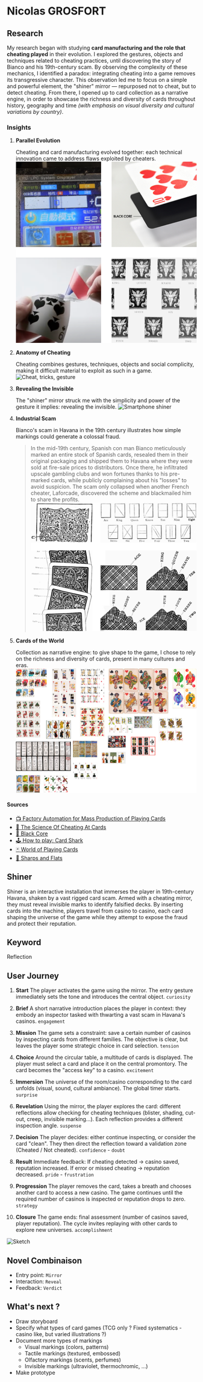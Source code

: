 # Nicolas GROSFORT

## Research

My research began with studying **card manufacturing and the role that cheating played** in their evolution. I explored the gestures, objects and techniques related to cheating practices, until discovering the story of Bianco and his 19th-century scam. By observing the complexity of these mechanics, I identified a paradox: integrating cheating into a game removes its transgressive character. This observation led me to focus on a simple and powerful element, the "shiner" mirror — repurposed not to cheat, but to detect cheating. From there, I opened up to card collection as a narrative engine, in order to showcase the richness and diversity of cards throughout history, geography and time *(with emphasis on visual diversity and cultural variations by country)*.

### Insights

1. **Parallel Evolution**

    Cheating and card manufacturing evolved together: each technical innovation came to address flaws exploited by cheaters.
    ![Manufacture](/process/images/concept-1.png)

2. **Anatomy of Cheating**

    Cheating combines gestures, techniques, objects and social complicity, making it difficult material to exploit as such in a game.
    ![Cheat, tricks, gesture](/process/images/concept-2.png)

3. **Revealing the Invisible**

    The "shiner" mirror struck me with the simplicity and power of the gesture it implies: revealing the invisible.
    ![Smartphone shiner](/process/images/concept-3.gif)

4. **Industrial Scam**

    Bianco's scam in Havana in the 19th century illustrates how simple markings could generate a colossal fraud.
    > In the mid-19th century, Spanish con man Bianco meticulously marked an entire stock of Spanish cards, resealed them in their original packaging and shipped them to Havana where they were sold at fire-sale prices to distributors. Once there, he infiltrated upscale gambling clubs and won fortunes thanks to his pre-marked cards, while publicly complaining about his "losses" to avoid suspicion. The scam only collapsed when another French cheater, Laforcade, discovered the scheme and blackmailed him to share the profits.
    ![Marked card](/process/images/concept-4.png)

5. **Cards of the World**

    Collection as narrative engine: to give shape to the game, I chose to rely on the richness and diversity of cards, present in many cultures and eras.
    ![TGC Around the world](/process/images/concept-5.png)

#### Sources

- [📺 Factory Automation for Mass Production of Playing Cards](https://youtube.com/watch?v=JpaNgAX60W8&si=SHZ5Mh_qh8YfJg8M)
- [📰 The Science Of Cheating At Cards](https://www.inventionandtech.com/content/science-cheating-cards-1)
- [📰 Black Core](https://cardprintpros.com/printing-academy/black-core-cardstock/)
- [🕹️ How to play: Card Shark](https://youtube.com/playlist?list=PL61ChivpuMa8dTgJMwwCkcvMy-gPwJkuz&si=TR9Y_sXIXC84MvH_)
- [🃏 World of Playing Cards](https://www.wopc.co.uk)
- [📘 Sharps and Flats](https://www.gutenberg.org/files/41169/41169-h/41169-h.htm)

## Shiner

Shiner is an interactive installation that immerses the player in 19th-century Havana, shaken by a vast rigged card scam. Armed with a cheating mirror, they must reveal invisible marks to identify falsified decks. By inserting cards into the machine, players travel from casino to casino, each card shaping the universe of the game while they attempt to expose the fraud and protect their reputation.

## Keyword

Reflection

## User Journey

1. **Start**
The player activates the game using the mirror. The entry gesture immediately sets the tone and introduces the central object.
`curiosity`

2. **Brief**
A short narrative introduction places the player in context: they embody an inspector tasked with thwarting a vast scam in Havana's casinos.
`engagement`

3. **Mission**
The game sets a constraint: save a certain number of casinos by inspecting cards from different families. The objective is clear, but leaves the player some strategic choice in card selection.
`tension`

4. **Choice**
Around the circular table, a multitude of cards is displayed. The player must select a card and place it on the central promontory. The card becomes the "access key" to a casino.
`excitement`

5. **Immersion**
The universe of the room/casino corresponding to the card unfolds (visual, sound, cultural ambiance). The global timer starts.
`surprise`

6. **Revelation**
Using the mirror, the player explores the card: different reflections allow checking for cheating techniques (blister, shading, cut-out, creep, invisible marking...). Each reflection provides a different inspection angle.
`suspense`

7. **Decision**
The player decides: either continue inspecting, or consider the card "clean". They then direct the reflection toward a validation zone (Cheated / Not cheated).
`confidence` - `doubt`

8. **Result**
Immediate feedback:
If cheating detected → casino saved, reputation increased.
If error or missed cheating → reputation decreased.
`pride` - `frustration`

9. **Progression**
The player removes the card, takes a breath and chooses another card to access a new casino. The game continues until the required number of casinos is inspected or reputation drops to zero.
`strategy`

10. **Closure**
The game ends: final assessment (number of casinos saved, player reputation). The cycle invites replaying with other cards to explore new universes.
`accomplishment`

![Sketch](/process/images/concept-6.png)

## Novel Combinaison

- Entry point: `Mirror`
- Interaction: `Reveal`
- Feedback: `Verdict`

## What's next ?

- Draw storyboard
- Specify what types of card games (TCG only ? Fixed systematics - casino like, but varied illustrations ?)
- Document more types of markings
  - Visual markings (colors, patterns)
  - Tactile markings (textured, embossed)
  - Olfactory markings (scents, perfumes)
  - Invisible markings (ultraviolet, thermochromic, ...)
- Make prototype
